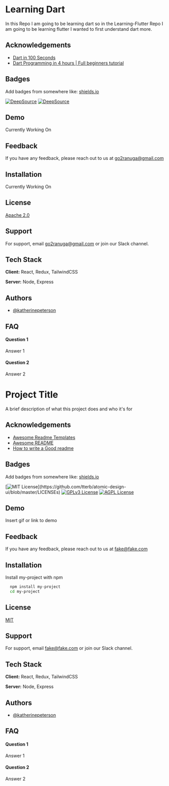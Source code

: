 # Learning Dart

In this Repo I am going to be learning dart so in the Learning-Flutter Repo I am going to be learning flutter I wanted to first understand dart more.

## Acknowledgements

- [Dart in 100 Seconds](https://www.youtube.com/watch?v=NrO0CJCbYLA)
- [Dart Programming in 4 hours | Full beginners tutorial](https://www.youtube.com/watch?v=5xlVP04905w)

## Badges

Add badges from somewhere like: [shields.io](https://shields.io/)

[![DeepSource](https://deepsource.io/gh/Programmer-RD-AI/Learning-Dart.svg/?label=active+issues&show_trend=true&token=RjwNSBB-gMDMYnOYWEkxqy3b)](https://deepsource.io/gh/Programmer-RD-AI/Learning-Dart/?ref=repository-badge)
[![DeepSource](https://deepsource.io/gh/Programmer-RD-AI/Learning-Dart.svg/?label=resolved+issues&show_trend=true&token=RjwNSBB-gMDMYnOYWEkxqy3b)](https://deepsource.io/gh/Programmer-RD-AI/Learning-Dart/?ref=repository-badge)

## Demo

Currently Working On

## Feedback

If you have any feedback, please reach out to us at go2ranuga@gmail.com

## Installation

Currently Working On

## License

[Apache 2.0](https://www.apache.org/licenses/LICENSE-2.0)

## Support

For support, email go2ranuga@gmail.com or join our Slack channel.

## Tech Stack

**Client:** React, Redux, TailwindCSS

**Server:** Node, Express

## Authors

- [@katherinepeterson](https://www.github.com/octokatherine)

## FAQ

#### Question 1

Answer 1

#### Question 2

Answer 2

# Project Title

A brief description of what this project does and who it's for

## Acknowledgements

- [Awesome Readme Templates](https://awesomeopensource.com/project/elangosundar/awesome-README-templates)
- [Awesome README](https://github.com/matiassingers/awesome-readme)
- [How to write a Good readme](https://bulldogjob.com/news/449-how-to-write-a-good-readme-for-your-github-project)

## Badges

Add badges from somewhere like: [shields.io](https://shields.io/)

[![MIT License](https://img.shields.io/apm/l/atomic-design-ui.svg?)](https://github.com/tterb/atomic-design-ui/blob/master/LICENSEs)
[![GPLv3 License](https://img.shields.io/badge/License-GPL%20v3-yellow.svg)](https://opensource.org/licenses/)
[![AGPL License](https://img.shields.io/badge/license-AGPL-blue.svg)](http://www.gnu.org/licenses/agpl-3.0)

## Demo

Insert gif or link to demo

## Feedback

If you have any feedback, please reach out to us at fake@fake.com

## Installation

Install my-project with npm

```bash
  npm install my-project
  cd my-project
```

## License

[MIT](https://choosealicense.com/licenses/mit/)

## Support

For support, email fake@fake.com or join our Slack channel.

## Tech Stack

**Client:** React, Redux, TailwindCSS

**Server:** Node, Express

## Authors

- [@katherinepeterson](https://www.github.com/octokatherine)

## FAQ

#### Question 1

Answer 1

#### Question 2

Answer 2
